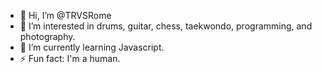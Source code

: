 - 👋 Hi, I’m @TRVSRome
- 👀 I’m interested in drums, guitar, chess, taekwondo, programming, and photography.
- 🌱 I’m currently learning Javascript.
- ⚡ Fun fact: I'm a human.

<!---
TRVSRome/TRVSRome is a ✨ special ✨ repository because its `README.md` (this file) appears on your GitHub profile.
You can click the Preview link to take a look at your changes.
--->
